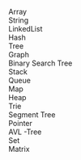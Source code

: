 Array <br>
String <br>
LinkedList <br>
Hash <br>
Tree <br>
Graph <br>
Binary Search Tree  <br>
Stack <br>
Queue <br>
Map <br>
Heap  <br>
Trie <br>
Segment Tree  <br>
Pointer  <br>
AVL -Tree  <br>
Set  <br>
Matrix  <br>
